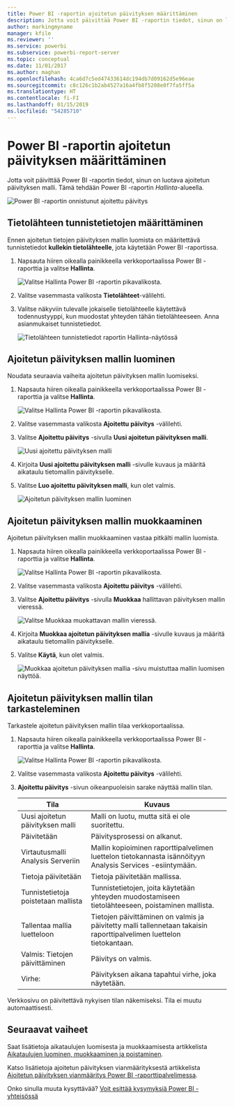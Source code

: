 ```yaml
---
title: Power BI -raportin ajoitetun päivityksen määrittäminen
description: Jotta voit päivittää Power BI -raportin tiedot, sinun on luotava ajoitetun päivityksen malli.
author: markingmyname
manager: kfile
ms.reviewer: ''
ms.service: powerbi
ms.subservice: powerbi-report-server
ms.topic: conceptual
ms.date: 11/01/2017
ms.author: maghan
ms.openlocfilehash: 4ca6d7c5ed47433614dc194db7d09162d5e96eae
ms.sourcegitcommit: c8c126c1b2ab4527a16a4fb8f5208e0f7fa5ff5a
ms.translationtype: HT
ms.contentlocale: fi-FI
ms.lasthandoff: 01/15/2019
ms.locfileid: "54285710"
---
```

# <a name="how-to-configure-power-bi-report-scheduled-refresh"></a>Power BI -raportin ajoitetun päivityksen määrittäminen
Jotta voit päivittää Power BI -raportin tiedot, sinun on luotava ajoitetun päivityksen malli. Tämä tehdään Power BI -raportin *Hallinta*-alueella.

![Power BI -raportin onnistunut ajoitettu päivitys](media/configure-scheduled-refresh/scheduled-refresh-success.png)

## <a name="configure-data-source-credentials"></a>Tietolähteen tunnistetietojen määrittäminen
Ennen ajoitetun tietojen päivityksen mallin luomista on määritettävä tunnistetiedot **kullekin tietolähteelle**, jota käytetään Power BI -raportissa.

1. Napsauta hiiren oikealla painikkeella verkkoportaalissa Power BI -raporttia ja valitse **Hallinta**.
   
    ![Valitse Hallinta Power BI -raportin pikavalikosta.](media/configure-scheduled-refresh/manage-power-bi-report.png)
2. Valitse vasemmasta valikosta **Tietolähteet**-välilehti.
3. Valitse näkyviin tulevalle jokaiselle tietolähteelle käytettävä todennustyyppi, kun muodostat yhteyden tähän tietolähteeseen. Anna asianmukaiset tunnistetiedot.
   
    ![Tietolähteen tunnistetiedot raportin Hallinta-näytössä](media/configure-scheduled-refresh/data-source-credentials.png)

## <a name="creating-a-schedule-refresh-plan"></a>Ajoitetun päivityksen mallin luominen
Noudata seuraavia vaiheita ajoitetun päivityksen mallin luomiseksi.

1. Napsauta hiiren oikealla painikkeella verkkoportaalissa Power BI -raporttia ja valitse **Hallinta**.
   
    ![Valitse Hallinta Power BI -raportin pikavalikosta.](media/configure-scheduled-refresh/manage-power-bi-report.png)
2. Valitse vasemmasta valikosta **Ajoitettu päivitys** -välilehti.
3. Valitse **Ajoitettu päivitys** -sivulla **Uusi ajoitetun päivityksen malli**.
   
    ![Uusi ajoitettu päivityksen malli](media/configure-scheduled-refresh/new-scheduled-refresh-plan.png)
4. Kirjoita **Uusi ajoitettu päivityksen malli** -sivulle kuvaus ja määritä aikataulu tietomallin päivitykselle.
5. Valitse **Luo ajoitettu päivityksen malli**, kun olet valmis.
   
    ![Ajoitetun päivityksen mallin luominen](media/configure-scheduled-refresh/create-scheduled-refresh-plan.png)

## <a name="modifying-a-schedule-refresh-plan"></a>Ajoitetun päivityksen mallin muokkaaminen
Ajoitetun päivityksen mallin muokkaaminen vastaa pitkälti mallin luomista.

1. Napsauta hiiren oikealla painikkeella verkkoportaalissa Power BI -raporttia ja valitse **Hallinta**.
   
    ![Valitse Hallinta Power BI -raportin pikavalikosta.](media/configure-scheduled-refresh/manage-power-bi-report.png)
2. Valitse vasemmasta valikosta **Ajoitettu päivitys** -välilehti.
3. Valitse **Ajoitettu päivitys** -sivulla **Muokkaa** hallittavan päivityksen mallin vieressä.
   
    ![Valitse Muokkaa muokattavan mallin vieressä.](media/configure-scheduled-refresh/edit-scheduled-refresh-plan.png)
4. Kirjoita **Muokkaa ajoitetun päivityksen mallia** -sivulle kuvaus ja määritä aikataulu tietomallin päivitykselle.
5. Valitse **Käytä**, kun olet valmis.
   
    ![Muokkaa ajoitetun päivityksen mallia -sivu muistuttaa mallin luomisen näyttöä.](media/configure-scheduled-refresh/edit-scheduled-refresh-plan-page.png)

## <a name="viewing-the-status-of-schedule-refresh-plan"></a>Ajoitetun päivityksen mallin tilan tarkasteleminen
Tarkastele ajoitetun päivityksen mallin tilaa verkkoportaalissa.

1. Napsauta hiiren oikealla painikkeella verkkoportaalissa Power BI -raporttia ja valitse **Hallinta**.
   
    ![Valitse Hallinta Power BI -raportin pikavalikosta.](media/configure-scheduled-refresh/manage-power-bi-report.png)
2. Valitse vasemmasta valikosta **Ajoitettu päivitys** -välilehti.
3. **Ajoitettu päivitys** -sivun oikeanpuoleisin sarake näyttää mallin tilan.
   
   | **Tila** | **Kuvaus** |
   | --- | --- |
   | Uusi ajoitetun päivityksen malli |Malli on luotu, mutta sitä ei ole suoritettu. |
   | Päivitetään |Päivitysprosessi on alkanut. |
   | Virtautusmalli Analysis Serveriin |Mallin kopioiminen raporttipalvelimen luettelon tietokannasta isännöityyn Analysis Services -esiintymään. |
   | Tietoja päivitetään |Tietoja päivitetään mallissa. |
   | Tunnistetietoja poistetaan mallista |Tunnistetietojen, joita käytetään yhteyden muodostamiseen tietolähteeseen, poistaminen mallista. |
   | Tallentaa mallia luetteloon |Tietojen päivittäminen on valmis ja päivitetty malli tallennetaan takaisin raporttipalvelimen luettelon tietokantaan. |
   | Valmis: Tietojen päivittäminen |Päivitys on valmis. |
   | Virhe: |Päivityksen aikana tapahtui virhe, joka näytetään. |

Verkkosivu on päivitettävä nykyisen tilan näkemiseksi. Tila ei muutu automaattisesti.

## <a name="next-steps"></a>Seuraavat vaiheet
Saat lisätietoja aikataulujen luomisesta ja muokkaamisesta artikkelista [Aikataulujen luominen, muokkaaminen ja poistaminen](https://docs.microsoft.com/sql/reporting-services/subscriptions/create-modify-and-delete-schedules).

Katso lisätietoja ajoitetun päivityksen vianmäärityksestä artikkelista [Ajoitetun päivityksen vianmääritys Power BI -raporttipalvelimessa](scheduled-refresh-troubleshoot.md).

Onko sinulla muuta kysyttävää? [Voit esittää kysymyksiä Power BI -yhteisössä](https://community.powerbi.com/)

